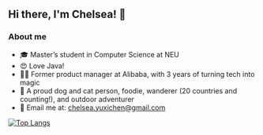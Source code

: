 ## Hi there, I'm Chelsea! 👋 

### About me
- 🎓 Master’s student in Computer Science at NEU
- 😍 Love Java!
- 🧚‍♀️ Former product manager at Alibaba, with 3 years of turning tech into magic
- 🤩 A proud dog and cat person, foodie, wanderer (20 countries and counting!), and outdoor adventurer
- 📮 Email me at: chelsea.yuxichen@gmail.com

[![Top Langs](https://github-readme-stats.vercel.app/api/top-langs/?username=ChelseaYuxiChen&layout=compact&size_weight=0.5&count_weight=0.5)](https://github.com/anuraghazra/github-readme-stats)
